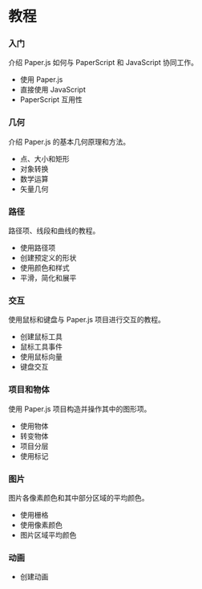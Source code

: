 # 教程

### 入门

介绍 Paper.js 如何与 PaperScript 和 JavaScript 协同工作。

* 使用 Paper.js
* 直接使用 JavaScript
* PaperScript 互用性

### 几何

介绍 Paper.js 的基本几何原理和方法。

* 点、大小和矩形
* 对象转换
* 数学运算
* 矢量几何

### 路径

路径项、线段和曲线的教程。

* 使用路径项
* 创建预定义的形状
* 使用颜色和样式
* 平滑，简化和展平

### 交互

使用鼠标和键盘与 Paper.js 项目进行交互的教程。

* 创建鼠标工具
* 鼠标工具事件
* 使用鼠标向量
* 键盘交互

### 项目和物体

使用 Paper.js 项目构造并操作其中的图形项。

* 使用物体
* 转变物体
* 项目分层
* 使用标记

### 图片

图片各像素颜色和其中部分区域的平均颜色。

* 使用栅格
* 使用像素颜色
* 图片区域平均颜色

### 动画

* 创建动画



